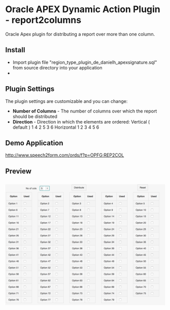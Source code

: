 # Oracle APEX Dynamic Action Plugin -  report2columns
Oracle Apex plugin for distributing a report over more than one column. 

## Install
- Import plugin file "region_type_plugin_de_danielh_apexsignature.sql" from source directory into your application
- 

## Plugin Settings
The plugin settings are customizable and you can change:
- **Number of Columns** - The number of columns over which the report should be distributed
- **Direction** - Direction in which the elements are ordered:
Vertical ( default )
1    4
2    5
3    6
Horizontal
1    2
3    4
5    6

## Demo Application
http://www.speech2form.com/ords/f?p=OPFG:REP2COL

## Preview
![](https://github.com/dickdral/apex-report2columns/blob/master/report2columns_example.png?raw=true)
---
